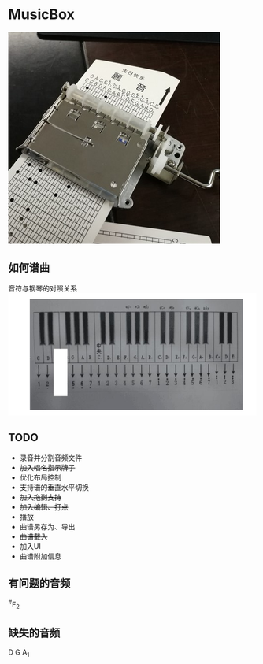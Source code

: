 # MusicBox
![image](/res/cover.jpg?raw=true)  
  
## 如何谱曲
音符与钢琴的对照关系
![image](/res/piano.jpg?raw=true)  
  
## TODO
* ~~录音并分割音频文件~~
* ~~加入唱名指示牌子~~
* 优化布局控制
* ~~支持谱的垂直水平切换~~
* ~~加入拖到支持~~
* ~~加入编辑、打点~~
* ~~播放~~
* 曲谱另存为、导出
* ~~曲谱载入~~
* 加入UI
* 曲谱附加信息




## 有问题的音频
 <sup>#</sup>F<sub>2</sub>

## 缺失的音频
D G A<sub>1</sub>
